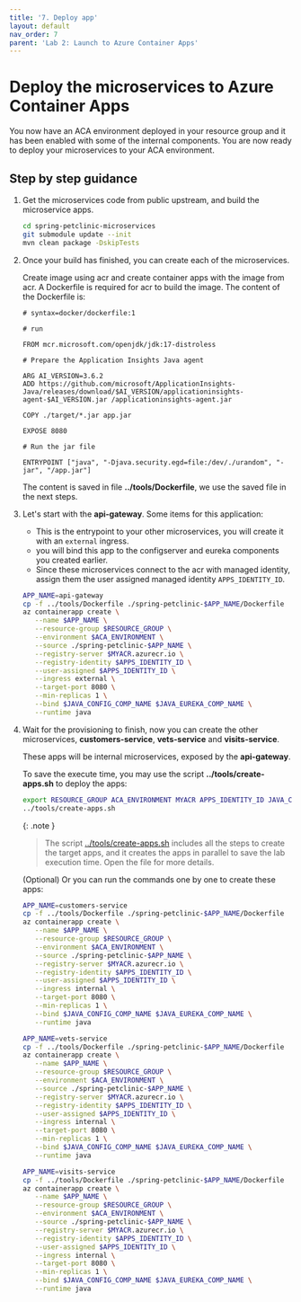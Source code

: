 ```yaml
---
title: '7. Deploy app'
layout: default
nav_order: 7
parent: 'Lab 2: Launch to Azure Container Apps'
---
```


# Deploy the microservices to Azure Container Apps

You now have an ACA environment deployed in your resource group and it has been enabled with some of the internal components. You are now ready to deploy your microservices to your ACA environment.

## Step by step guidance

1. Get the microservices code from public upstream, and build the microservice apps.

   ```bash
   cd spring-petclinic-microservices
   git submodule update --init
   mvn clean package -DskipTests
   ```

1. Once your build has finished, you can create each of the microservices.

   Create image using acr and create container apps with the image from acr. A Dockerfile is required for acr to build the image. The content of the Dockerfile is:

   ```docker
   # syntax=docker/dockerfile:1

   # run

   FROM mcr.microsoft.com/openjdk/jdk:17-distroless

   # Prepare the Application Insights Java agent

   ARG AI_VERSION=3.6.2
   ADD https://github.com/microsoft/ApplicationInsights-Java/releases/download/$AI_VERSION/applicationinsights-agent-$AI_VERSION.jar /applicationinsights-agent.jar

   COPY ./target/*.jar app.jar

   EXPOSE 8080

   # Run the jar file

   ENTRYPOINT ["java", "-Djava.security.egd=file:/dev/./urandom", "-jar", "/app.jar"]
   ```

   The content is saved in file **../tools/Dockerfile**, we use the saved file in the next steps.

1. Let's start with the **api-gateway**. Some items for this application:

   - This is the entrypoint to your other microservices, you will create it with an `external` ingress.
   - you will bind this app to the configserver and eureka components you created earlier.
   - Since these microservices connect to the acr with managed identity, assign them the user assigned managed identity `APPS_IDENTITY_ID`.

   ```bash
   APP_NAME=api-gateway
   cp -f ../tools/Dockerfile ./spring-petclinic-$APP_NAME/Dockerfile
   az containerapp create \
      --name $APP_NAME \
      --resource-group $RESOURCE_GROUP \
      --environment $ACA_ENVIRONMENT \
      --source ./spring-petclinic-$APP_NAME \
      --registry-server $MYACR.azurecr.io \
      --registry-identity $APPS_IDENTITY_ID \
      --user-assigned $APPS_IDENTITY_ID \
      --ingress external \
      --target-port 8080 \
      --min-replicas 1 \
      --bind $JAVA_CONFIG_COMP_NAME $JAVA_EUREKA_COMP_NAME \
      --runtime java
   ```

1. Wait for the provisioning to finish, now you can create the other microservices, **customers-service**, **vets-service** and **visits-service**.

   These apps will be internal microservices, exposed by the **api-gateway**.

   To save the execute time, you may use the script **../tools/create-apps.sh** to deploy the apps:

   ```bash
   export RESOURCE_GROUP ACA_ENVIRONMENT MYACR APPS_IDENTITY_ID JAVA_CONFIG_COMP_NAME JAVA_EUREKA_COMP_NAME
   ../tools/create-apps.sh
   ```

   {: .note }
   > The script [../tools/create-apps.sh](https://github.com/Azure-Samples/java-microservices-aca-lab/blob/main/tools/create-apps.sh) includes all the steps to create the target apps, and it creates the apps in parallel to save the lab execution time. Open the file for more details.

   (Optional) Or you can run the commands one by one to create these apps:

   ```bash
   APP_NAME=customers-service
   cp -f ../tools/Dockerfile ./spring-petclinic-$APP_NAME/Dockerfile
   az containerapp create \
      --name $APP_NAME \
      --resource-group $RESOURCE_GROUP \
      --environment $ACA_ENVIRONMENT \
      --source ./spring-petclinic-$APP_NAME \
      --registry-server $MYACR.azurecr.io \
      --registry-identity $APPS_IDENTITY_ID \
      --user-assigned $APPS_IDENTITY_ID \
      --ingress internal \
      --target-port 8080 \
      --min-replicas 1 \
      --bind $JAVA_CONFIG_COMP_NAME $JAVA_EUREKA_COMP_NAME \
      --runtime java

   APP_NAME=vets-service
   cp -f ../tools/Dockerfile ./spring-petclinic-$APP_NAME/Dockerfile
   az containerapp create \
      --name $APP_NAME \
      --resource-group $RESOURCE_GROUP \
      --environment $ACA_ENVIRONMENT \
      --source ./spring-petclinic-$APP_NAME \
      --registry-server $MYACR.azurecr.io \
      --registry-identity $APPS_IDENTITY_ID \
      --user-assigned $APPS_IDENTITY_ID \
      --ingress internal \
      --target-port 8080 \
      --min-replicas 1 \
      --bind $JAVA_CONFIG_COMP_NAME $JAVA_EUREKA_COMP_NAME \
      --runtime java

   APP_NAME=visits-service
   cp -f ../tools/Dockerfile ./spring-petclinic-$APP_NAME/Dockerfile
   az containerapp create \
      --name $APP_NAME \
      --resource-group $RESOURCE_GROUP \
      --environment $ACA_ENVIRONMENT \
      --source ./spring-petclinic-$APP_NAME \
      --registry-server $MYACR.azurecr.io \
      --registry-identity $APPS_IDENTITY_ID \
      --user-assigned $APPS_IDENTITY_ID \
      --ingress internal \
      --target-port 8080 \
      --min-replicas 1 \
      --bind $JAVA_CONFIG_COMP_NAME $JAVA_EUREKA_COMP_NAME \
      --runtime java
   ```

